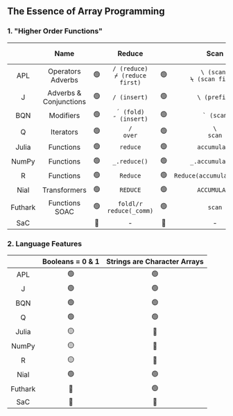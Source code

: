 ## The Essence of Array Programming

### 1. "Higher Order Functions"

||Name||Reduce||Scan||Outer Product|
|:-:|:-:|:-:|:-:|:-:|:-:|:-:|:-:|
|APL|Operators <br> Adverbs|:green_circle:|`/ (reduce)` <br> `⌿ (reduce first)`|:green_circle:|`\ (scan)` <br> `⍀ (scan first)`|:green_circle:|`∘. (outer product)`|
|J|Adverbs & <br> Conjunctions|:green_circle:|`/ (insert)`|:green_circle:|`\ (prefix)`|:green_circle:|`/ (table)`|
|BQN|Modifiers|:green_circle:|`´ (fold)`<br>`˝ (insert)`|:green_circle:|`` ` (scan)``|:green_circle:|`⌜ (table)`|
|Q|Iterators|:green_circle:|`/`<br>`over`|:green_circle:|`\`<br>`scan`|:green_circle:|`/:\:`|
|Julia|Functions|:green_circle:|`reduce`|:green_circle:|`accumulate`|:yellow_circle:|`broadcast`
|NumPy|Functions|:green_circle:|`_.reduce()`|:green_circle:|`_.accumulate()`|:green_circle:|`_.outer()`|
|R|Functions|:green_circle:|`Reduce`|:green_circle:|`Reduce(accumulate=TRUE)`|:green_circle:|`outer`|
|Nial|Transformers|:green_circle:|`REDUCE`|:green_circle:|`ACCUMULATE`|:green_circle:|`OUTER`|
|Futhark|Functions<br>SOAC|:green_circle:|`foldl/r`<br>`reduce(_comm)`|:green_circle:|`scan`|:yellow_circle:|`outer_product`|
|SaC||:red_circle:|-|:red_circle:|-|:red_circle:|-|

### 2. Language Features

||Booleans = 0 & 1|Strings are Character Arrays|
|:-:|:-:|:-:|
|APL|:green_circle:|:green_circle:|
|J|:green_circle:|:green_circle:|
|BQN|:green_circle:|:green_circle:|
|Q|:green_circle:|:green_circle:|
|Julia|:yellow_circle:|:red_circle:|
|NumPy|:yellow_circle:|:red_circle:|
|R|:yellow_circle:|:red_circle:|
|Nial|:green_circle:|:green_circle:|
|Futhark|:red_circle:|:green_circle:|
|SaC|:red_circle:|:red_circle:|
